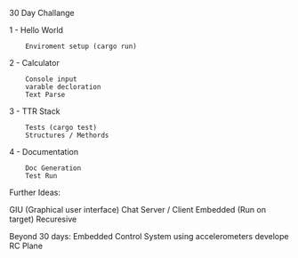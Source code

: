 30 Day Challange


1 - Hello World

        Enviroment setup (cargo run)
        
2 - Calculator

        Console input
        varable decloration
        Text Parse
        
3 - TTR Stack

        Tests (cargo test)
        Structures / Methords
        
4 - Documentation

        Doc Generation
        Test Run


Further Ideas:

GIU (Graphical user interface)
Chat Server / Client
Embedded (Run on target)
Recuresive


Beyond 30 days:
Embedded Control System using accelerometers
develope RC Plane
